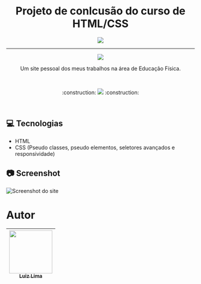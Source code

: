 <h1 align="center"> Projeto de conlcusão do curso de HTML/CSS </h1>

<p align="center"> <img src="https://images2.imgbox.com/a8/1f/8NtoFZ3k_o.jpg"> </p>

<hr>

<p align="center"> <img src="https://images2.imgbox.com/e2/35/tkKBOQDw_o.jpg"> </p>

<p align="center"> Um site pessoal dos meus trabalhos na área de Educação Física. </p>

<br>

<p align="center">
:construction: 
<img src="http://img.shields.io/static/v1?label=STATUS&message=EM%20DESENVOLVIMENTO&color=GREEN&style=for-the-badge"/> 
:construction:
</p>

<br>

## :computer: Tecnologias
* HTML
* CSS (Pseudo classes, pseudo elementos, seletores avançados e responsividade)

## :camera: Screenshot
![Screenshot do site](https://images2.imgbox.com/6a/d8/hovNpZbK_o.png)

# Autor

| [<img src="https://avatars.githubusercontent.com/u/109322803?v=4" width=115><br><sub>Luiz Lima</sub>](https://github.com/ZickDev) | 
| ------------- |
